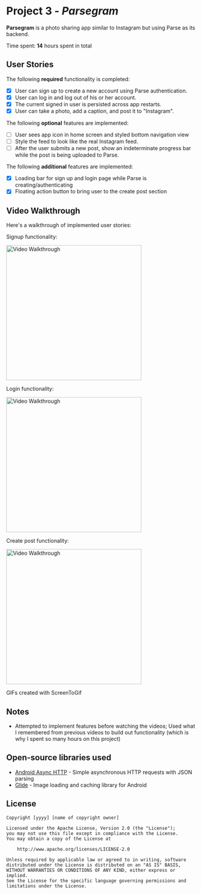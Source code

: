 # Project 3 - *Parsegram*

**Parsegram** is a photo sharing app similar to Instagram but using Parse as its backend.

Time spent: **14** hours spent in total

## User Stories

The following **required** functionality is completed:

- [x] User can sign up to create a new account using Parse authentication.
- [x] User can log in and log out of his or her account.
- [x] The current signed in user is persisted across app restarts.
- [x] User can take a photo, add a caption, and post it to "Instagram".

The following **optional** features are implemented:

- [ ] User sees app icon in home screen and styled bottom navigation view
- [ ] Style the feed to look like the real Instagram feed.
- [ ] After the user submits a new post, show an indeterminate progress bar while the post is being uploaded to Parse.

The following **additional** features are implemented:

- [x] Loading bar for sign up and login page while Parse is creating/authenticating
- [x] Floating action button to bring user to the create post section

## Video Walkthrough

Here's a walkthrough of implemented user stories:

Signup functionality:

<img src='http://i.imgur.com/link/to/your/gif/file.gif' title='Video Walkthrough' width='360' alt='Video Walkthrough' />

Login functionality:

<img src='http://i.imgur.com/link/to/your/gif/file.gif' title='Video Walkthrough' width='360' alt='Video Walkthrough' />

Create post functionality:

<img src='http://i.imgur.com/link/to/your/gif/file.gif' title='Video Walkthrough' width='360' alt='Video Walkthrough' />

GIFs created with ScreenToGif

## Notes

- Attempted to implement features before watching the videos; Used what I remembered from previous videos to build out functionality (which is why I spent so many hours on this project)

## Open-source libraries used

- [Android Async HTTP](https://github.com/codepath/CPAsyncHttpClient) - Simple asynchronous HTTP requests with JSON parsing
- [Glide](https://github.com/bumptech/glide) - Image loading and caching library for Android

## License

    Copyright [yyyy] [name of copyright owner]

    Licensed under the Apache License, Version 2.0 (the "License");
    you may not use this file except in compliance with the License.
    You may obtain a copy of the License at

        http://www.apache.org/licenses/LICENSE-2.0

    Unless required by applicable law or agreed to in writing, software
    distributed under the License is distributed on an "AS IS" BASIS,
    WITHOUT WARRANTIES OR CONDITIONS OF ANY KIND, either express or implied.
    See the License for the specific language governing permissions and
    limitations under the License.
